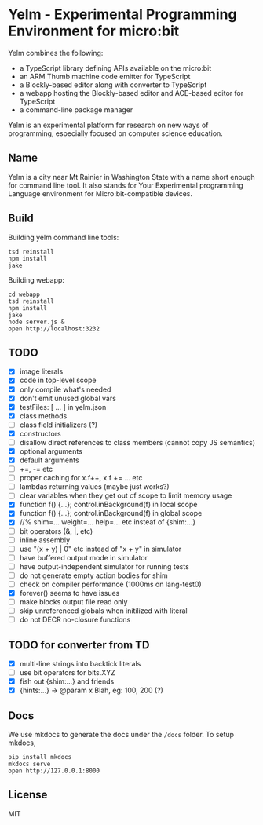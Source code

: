 # Yelm - Experimental Programming Environment for micro:bit

Yelm combines the following:

* a TypeScript library defining APIs available on the micro:bit
* an ARM Thumb machine code emitter for TypeScript
* a Blockly-based editor along with converter to TypeScript
* a webapp hosting the Blockly-based editor and ACE-based editor for TypeScript
* a command-line package manager

Yelm is an experimental platform for research on new ways of programming, especially
focused on computer science education.

## Name

Yelm is a city near Mt Rainier in Washington State with a name short enough for
command line tool. It also stands for Your Experimental programming Language
environment for Micro:bit-compatible devices.


## Build

Building yelm command line tools:

```
tsd reinstall
npm install
jake
```

Building webapp:
```
cd webapp
tsd reinstall
npm install
jake
node server.js &
open http://localhost:3232
```

## TODO

* [x] image literals
* [x] code in top-level scope
* [x] only compile what's needed
* [x] don't emit unused global vars
* [x] testFiles: [ ... ] in yelm.json
* [x] class methods
* [ ] class field initializers (?)
* [x] constructors
* [ ] disallow direct references to class members (cannot copy JS semantics)
* [x] optional arguments
* [x] default arguments
* [ ] +=, -= etc
* [ ] proper caching for x.f++, x.f += ... etc
* [ ] lambdas returning values (maybe just works?)
* [ ] clear variables when they get out of scope to limit memory usage
* [x] function f() {...}; control.inBackground(f) in local scope
* [x] function f() {...}; control.inBackground(f) in global scope
* [x] //% shim=... weight=... help=... etc insteaf of {shim:...}
* [ ] bit operators (&, |, etc)
* [ ] inline assembly
* [ ] use "(x + y) | 0" etc instead of "x + y" in simulator
* [ ] have buffered output mode in simulator
* [ ] have output-independent simulator for running tests
* [ ] do not generate empty action bodies for shim
* [ ] check on compiler performance (1000ms on lang-test0)
* [x] forever() seems to have issues
* [ ] make blocks output file read only
* [ ] skip unreferenced globals when initilized with literal
* [ ] do not DECR no-closure functions

## TODO for converter from TD

* [x] multi-line strings into backtick literals
* [ ] use bit operators for bits.XYZ
* [x] fish out {shim:...} and friends
* [x] {hints:...} -> @param x Blah, eg: 100, 200 (?)

## Docs

We use mkdocs to generate the docs under the ``/docs`` folder. To setup mkdocs, 
````
pip install mkdocs
mkdocs serve
open http://127.0.0.1:8000
````

## License

MIT
